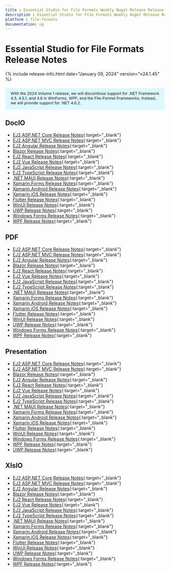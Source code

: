 ```yaml
---
title : Essential Studio for File Formats Weekly Nuget Release Release Notes  
description : Essential Studio for File Formats Weekly Nuget Release Release Notes  
platform : file-formats
documentation: ug
---
```


# Essential Studio for File Formats  Release Notes  

{% include release-info.html date="January 09, 2024" version="v24.1.45" %}

<style>
#license {
    font-size: .88em!important;
	margin-top: 1.5em;     
	margin-bottom: 1.5em;
    background-color: #def8ff;
    padding: 10px 17px 14px;
	}
</style>

<div id="license">
With the 2024 Volume 1 release, we will discontinue support for .NET Framework 4.5, 4.5.1, and 4.6 in WinForms, WPF, and the File-Format Frameworks. Instead, we will provide support for .NET 4.6.2.
</div> 

## DocIO

* [EJ2 ASP.NET Core Release Notes](https://ej2.syncfusion.com/aspnetcore/documentation/release-notes/24.1.45#docio){:target="_blank"}
* [EJ2 ASP.NET MVC Release Notes](https://ej2.syncfusion.com/aspnetmvc/documentation/release-notes/24.1.45#docio){:target="_blank"}
* [EJ2 Angular Release Notes](https://ej2.syncfusion.com/angular/documentation/release-notes/24.1.45#docio){:target="_blank"}
* [Blazor Release Notes](https://blazor.syncfusion.com/documentation/release-notes/24.1.45#docio){:target="_blank"}
* [EJ2 React Release Notes](https://ej2.syncfusion.com/react/documentation/release-notes/24.1.45#docio){:target="_blank"}
* [EJ2 Vue  Release Notes](https://ej2.syncfusion.com/vue/documentation/release-notes/24.1.45#docio){:target="_blank"}
* [EJ2 JavaScript Release Notes](https://ej2.syncfusion.com/javascript/documentation/release-notes/24.1.45#docio){:target="_blank"}
* [EJ2 TypeScript Release Notes](https://ej2.syncfusion.com/documentation/release-notes/24.1.45#docio){:target="_blank"}
* [.NET MAUI Release Notes](/maui/release-notes/v24.1.45#docio){:target="_blank"}
* [Xamarin.Forms Release Notes](/xamarin/release-notes/v24.1.45#docio){:target="_blank"}
* [Xamarin.Android Release Notes](/xamarin-android/release-notes/v24.1.45#docio){:target="_blank"}
* [Xamarin.iOS Release Notes](/xamarin-ios/release-notes/v24.1.45#docio){:target="_blank"}
* [Flutter Release Notes](/flutter/release-notes/v24.1.45#docio){:target="_blank"}
* [WinUI Release Notes](/winui/release-notes/v24.1.45#docio){:target="_blank"}
* [UWP Release Notes](/uwp/release-notes/v24.1.45#docio){:target="_blank"}
* [Windows Forms Release Notes](/windowsforms/release-notes/v24.1.45#docio){:target="_blank"}
* [WPF Release Notes](/wpf/release-notes/v24.1.45#docio){:target="_blank"}



## PDF

* [EJ2 ASP.NET Core Release Notes](https://ej2.syncfusion.com/aspnetcore/documentation/release-notes/24.1.45#pdf){:target="_blank"}
* [EJ2 ASP.NET MVC Release Notes](https://ej2.syncfusion.com/aspnetmvc/documentation/release-notes/24.1.45#pdf){:target="_blank"}
* [EJ2 Angular Release Notes](https://ej2.syncfusion.com/angular/documentation/release-notes/24.1.45#pdf){:target="_blank"}
* [Blazor Release Notes](https://blazor.syncfusion.com/documentation/release-notes/24.1.45#pdf){:target="_blank"}
* [EJ2 React Release Notes](https://ej2.syncfusion.com/react/documentation/release-notes/24.1.45#pdf){:target="_blank"}
* [EJ2 Vue  Release Notes](https://ej2.syncfusion.com/vue/documentation/release-notes/24.1.45#pdf){:target="_blank"}
* [EJ2 JavaScript Release Notes](https://ej2.syncfusion.com/javascript/documentation/release-notes/24.1.45#pdf){:target="_blank"}
* [EJ2 TypeScript Release Notes](https://ej2.syncfusion.com/documentation/release-notes/24.1.45#pdf){:target="_blank"}
* [.NET MAUI Release Notes](/maui/release-notes/v24.1.45#pdf){:target="_blank"}
* [Xamarin.Forms Release Notes](/xamarin/release-notes/v24.1.45#pdf){:target="_blank"}
* [Xamarin.Android Release Notes](/xamarin-android/release-notes/v24.1.45#pdf){:target="_blank"}
* [Xamarin.iOS Release Notes](/xamarin-ios/release-notes/v24.1.45#pdf){:target="_blank"}
* [Flutter Release Notes](/flutter/release-notes/v24.1.45#pdf){:target="_blank"}
* [WinUI Release Notes](/winui/release-notes/v24.1.45#pdf){:target="_blank"}
* [UWP Release Notes](/uwp/release-notes/v24.1.45#pdf){:target="_blank"}
* [Windows Forms Release Notes](/windowsforms/release-notes/v24.1.45#pdf){:target="_blank"}
* [WPF Release Notes](/wpf/release-notes/v24.1.45#pdf){:target="_blank"}


## Presentation

* [EJ2 ASP.NET Core Release Notes](https://ej2.syncfusion.com/aspnetcore/documentation/release-notes/24.1.45#presentation){:target="_blank"}
* [EJ2 ASP.NET MVC Release Notes](https://ej2.syncfusion.com/aspnetmvc/documentation/release-notes/24.1.45#presentation){:target="_blank"}
* [Blazor Release Notes](https://blazor.syncfusion.com/documentation/release-notes/24.1.45#presentation){:target="_blank"}
* [EJ2 Angular Release Notes](https://ej2.syncfusion.com/angular/documentation/release-notes/24.1.45#presentation){:target="_blank"}
* [EJ2 React Release Notes](https://ej2.syncfusion.com/react/documentation/release-notes/24.1.45#presentation){:target="_blank"}
* [EJ2 Vue  Release Notes](https://ej2.syncfusion.com/vue/documentation/release-notes/24.1.45#presentation){:target="_blank"}
* [EJ2 JavaScript Release Notes](https://ej2.syncfusion.com/javascript/documentation/release-notes/24.1.45#presentation){:target="_blank"}
* [EJ2 TypeScript Release Notes](https://ej2.syncfusion.com/documentation/release-notes/24.1.45#presentation){:target="_blank"}
* [.NET MAUI Release Notes](/maui/release-notes/v24.1.45#presentation){:target="_blank"}
* [Xamarin.Forms Release Notes](/xamarin/release-notes/v24.1.45#presentation){:target="_blank"}
* [Xamarin.Android Release Notes](/xamarin-android/release-notes/v24.1.45#presentation){:target="_blank"}
* [Xamarin.iOS Release Notes](/xamarin-ios/release-notes/v24.1.45#presentation){:target="_blank"}
* [Flutter Release Notes](/flutter/release-notes/v24.1.45#presentation){:target="_blank"}
* [WinUI Release Notes](/winui/release-notes/v24.1.45#presentation){:target="_blank"}
* [Windows Forms Release Notes](/windowsforms/release-notes/v24.1.45#presentation){:target="_blank"}
* [WPF Release Notes](/wpf/release-notes/v24.1.45#presentation){:target="_blank"}
* [UWP Release Notes](/uwp/release-notes/v24.1.45#presentation){:target="_blank"}



## XlsIO

* [EJ2 ASP.NET Core Release Notes](https://ej2.syncfusion.com/aspnetcore/documentation/release-notes/24.1.45#xlsio){:target="_blank"}
* [EJ2 ASP.NET MVC Release Notes](https://ej2.syncfusion.com/aspnetmvc/documentation/release-notes/24.1.45#xlsio){:target="_blank"}
* [EJ2 Angular Release Notes](https://ej2.syncfusion.com/angular/documentation/release-notes/24.1.45#xlsio){:target="_blank"}
* [Blazor Release Notes](https://blazor.syncfusion.com/documentation/release-notes/24.1.45#xlsio){:target="_blank"}
* [EJ2 React Release Notes](https://ej2.syncfusion.com/react/documentation/release-notes/24.1.45#xlsio){:target="_blank"}
* [EJ2 Vue  Release Notes](https://ej2.syncfusion.com/vue/documentation/release-notes/24.1.45#xlsio){:target="_blank"}
* [EJ2 JavaScript Release Notes](https://ej2.syncfusion.com/javascript/documentation/release-notes/24.1.45#xlsio){:target="_blank"}
* [EJ2 TypeScript Release Notes](https://ej2.syncfusion.com/documentation/release-notes/24.1.45#xlsio){:target="_blank"}
* [.NET MAUI Release Notes](/maui/release-notes/v24.1.45#xlsio){:target="_blank"}
* [Xamarin.Forms Release Notes](/xamarin/release-notes/v24.1.45#xlsio){:target="_blank"}
* [Xamarin.Android Release Notes](/xamarin-android/release-notes/v24.1.45#xlsio){:target="_blank"}
* [Xamarin.iOS Release Notes](/xamarin-ios/release-notes/v24.1.45#xlsio){:target="_blank"}
* [Flutter Release Notes](/flutter/release-notes/v24.1.45#xlsio){:target="_blank"}
* [WinUI Release Notes](/winui/release-notes/v24.1.45#xlsio){:target="_blank"}
* [UWP Release Notes](/uwp/release-notes/v24.1.45#xlsio){:target="_blank"}
* [Windows Forms Release Notes](/windowsforms/release-notes/v24.1.45#xlsio){:target="_blank"}
* [WPF Release Notes](/wpf/release-notes/v24.1.45#xlsio){:target="_blank"}


